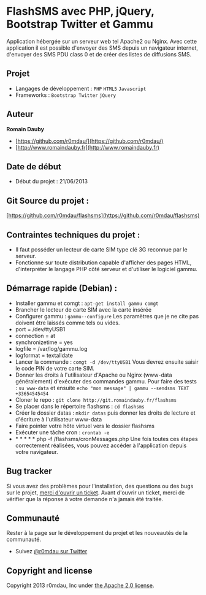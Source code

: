 # FlashSMS avec PHP, jQuery, Bootstrap Twitter et Gammu
Application hébergée sur un serveur web tel Apache2 ou Nginx. Avec cette application il est possible d'envoyer des SMS depuis un navigateur internet, d'envoyer des SMS PDU class 0 et de créer des listes de diffusions SMS.

## Projet
* Langages de développement : `PHP` `HTML5` `Javascript`
* Frameworks : `Bootstrap Twitter` `jQuery`

## Auteur

**Romain Dauby**

+ [https://github.com/r0mdau/](https://github.com/r0mdau/)
+ [http://www.romaindauby.fr](http://www.romaindauby.fr)


## Date de début
* Début du projet : 21/06/2013

## Git Source du projet : 

[https://github.com/r0mdau/flashsms](https://github.com/r0mdau/flashsms)

## Contraintes techniques du projet :
* Il faut posséder un lecteur de carte SIM type clé 3G reconnue par le serveur.
* Fonctionne sur toute distribution capable d'afficher des pages HTML, d'interpréter le langage PHP côté serveur et d'utiliser le logiciel gammu.

## Démarrage rapide (Debian) :
* Installer gammu et comgt : `apt-get install gammu comgt`
* Brancher le lecteur de carte SIM avec la carte insérée
* Configurer gammu : `gammu--configure` Les paramètres que je ne cite pas doivent être laissés comme tels ou vides.
 * port = /dev/ttyUSB1
 * connection = at
 * synchronizetime = yes
 * logfile = /var/log/gammu.log
 * logformat = textalldate
* Lancer la commande : `comgt -d /dev/ttyUSB1` Vous devrez ensuite saisir le code PIN de votre carte SIM.
* Donner les droits à l'utilisateur d'Apache ou Nginx (www-data généralement) d'exécuter des commandes gammu. Pour faire des tests : `su www-data` et ensuite `echo "mon message" | gammu --sendsms TEXT +33654545454`
* Cloner le repo : `git clone http://git.romaindauby.fr/flashsms`
* Se placer dans le répertoire flashsms : `cd flashsms`
* Créer le dossier datas : `mkdir datas` puis donner les droits de lecture et d'écriture à l'utilisateur www-data
* Faire pointer votre hôte virtuel vers le dossier flashsms
* Exécuter une tâche cron : `crontab -e`
 * \* * * * * php -f <path>/flashsms/cronMessages.php
Une fois toutes ces étapes correctement réalisées, vous pouvez accéder à l'application depuis votre navigateur.

## Bug tracker

Si vous avez des problèmes pour l'installation, des questions ou des bugs sur le projet, [merci d'ouvrir un ticket](https://github.com/r0mdau/flashsms/issues). Avant d'ouvrir un ticket, merci de vérifier que la réponse à votre demande n'a jamais été traitée.

## Communauté

Rester à la page sur le développement du projet et les nouveautés de la communauté.

* Suivez [@r0mdau sur Twitter](http://twitter.com/r0mdau)

## Copyright and license

Copyright 2013 r0mdau, Inc under [the Apache 2.0 license](LICENSE).
